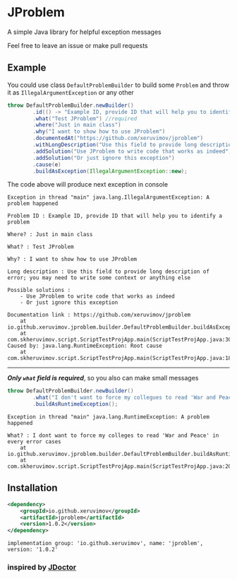 # JProblem

A simple Java library for helpful exception messages

Feel free to leave an issue or make pull requests

## Example

You could use class `DefaultProblemBuilder` to build some `Problem` and throw it as `IllegalArgumentException` or any other

```java
throw DefaultProblemBuilder.newBuilder()
        .id(() -> "Example ID, provide ID that will help you to identify a problem")
        .what("Test JProblem") //required
        .where("Just in main class")
        .why("I want to show how to use JProblem")
        .documentedAt("https://github.com/xeruvimov/jproblem")
        .withLongDescription("Use this field to provide long description of error; you may need to write some context or anything else")
        .addSolution("Use JProblem to write code that works as indeed")
        .addSolution("Or just ignore this exception")
        .cause(e)
        .buildAsException(IllegalArgumentException::new);
```

The code above will produce next exception in console

```text
Exception in thread "main" java.lang.IllegalArgumentException: A problem happened

Problem ID : Example ID, provide ID that will help you to identify a problem

Where? : Just in main class

What? : Test JProblem

Why? : I want to show how to use JProblem

Long description : Use this field to provide long description of error; you may need to write some context or anything else

Possible solutions : 
    - Use JProblem to write code that works as indeed
    - Or just ignore this exception

Documentation link : https://github.com/xeruvimov/jproblem
	at io.github.xeruvimov.jproblem.builder.DefaultProblemBuilder.buildAsException(DefaultProblemBuilder.java:91)
	at com.skheruvimov.script.ScriptTestProjApp.main(ScriptTestProjApp.java:30)
Caused by: java.lang.RuntimeException: Root cause
	at com.skheruvimov.script.ScriptTestProjApp.main(ScriptTestProjApp.java:18)
```
---
**_Only `what` field is required_**, so you also can make small messages

```java
throw DefaultProblemBuilder.newBuilder()
        .what("I don't want to force my collegues to read 'War and Peace' in every error case")
        .buildAsRuntimeException();
```

```text
Exception in thread "main" java.lang.RuntimeException: A problem happened

What? : I dont want to force my colleges to read 'War and Peace' in every error cases
	at io.github.xeruvimov.jproblem.builder.DefaultProblemBuilder.buildAsRuntimeException(DefaultProblemBuilder.java:72)
	at com.skheruvimov.script.ScriptTestProjApp.main(ScriptTestProjApp.java:20)
```

## Installation

```xml
<dependency>
    <groupId>io.github.xeruvimov</groupId>
    <artifactId>jproblem</artifactId>
    <version>1.0.2</version>
</dependency>
```

```
implementation group: 'io.github.xeruvimov', name: 'jproblem', version: '1.0.2'
```

### inspired by [JDoctor](https://github.com/melix/jdoctor)